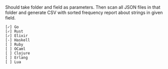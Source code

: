 Should take folder and field as parameters. Then scan all JSON files in that folder and generate CSV with sorted frequency report about strings in given field.

	[✓] Go
	[✓] Rust
	[✓] Elixir
	[-] Haskell
	[ ] Ruby
	[ ] OCaml
	[ ] Clojure
	[ ] Erlang
	[ ] Lua
